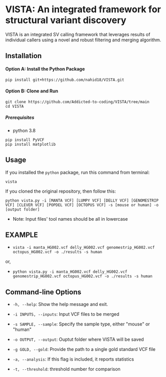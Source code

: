 # VISTA: An integrated framework for structural variant discovery

VISTA is an integrated SV calling framework that leverages results of individual callers using a novel and robust filtering and merging algorithm.

## Installation

#### Option A: Install the Python Package

```shell
pip install git+https://github.com/nahid18/VISTA.git
```
#### Option B: Clone and Run

```shell
git clone https://github.com/Addicted-to-coding/VISTA/tree/main
cd VISTA
```

##### Prerequisites
- python 3.8

```shell
pip install PyVCF
pip install matplotlib
```

## Usage

If you installed the `python` package, run this command from terminal:
```shell
vista
```

If you cloned the original repository, then follow this:

`python vista.py -i [MANTA VCF] [LUMPY VCF] [DELLY VCF] [GENOMESTRIP VCF] [CLEVER VCF] [POPDEL VCF] [OCTOPUS VCF] -s [mouse or human] -o [output folder]`

- Note: Input files' tool names should be all in lowercase

## EXAMPLE

- `vista -i manta_HG002.vcf delly_HG002.vcf genomestrip_HG002.vcf octopus_HG002.vcf -o ./results -s human`

or,
  
- `python vista.py -i manta_HG002.vcf delly_HG002.vcf genomestrip_HG002.vcf octopus_HG002.vcf -o ./results -s human`

## Command-line Options

- `-h, --help`: Show the help message and exit.

- `-i INPUTS, --inputs`: Input VCF files to be merged

- `-s SAMPLE, --sample`: Specify the sample type, either "mouse" or "human"

- `-o OUTPUT, --output`: Ouptut folder where VISTA will be saved

- `-g GOLD, --gold`: Provide the path to a single gold standard VCF file

- `-a, --analysis`: If this flag is included, it reports statistics

- `-t, --threshold`: threshold number for comparison
